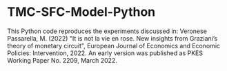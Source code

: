 # TMC-SFC-Model-Python
This Python code reproduces the experiments discussed in: Veronese Passarella, M. (2022) "It is not la vie en rose. New insights from Graziani’s theory of monetary circuit", European Journal of Economics and Economic Policies: Intervention, 2022. An early version was published as PKES Working Paper No. 2209, March 2022.
